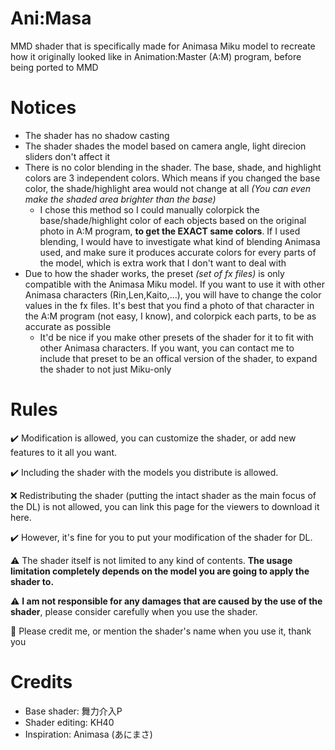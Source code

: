 # Ani:Masa
MMD shader that is specifically made for Animasa Miku model to recreate how it originally looked like in Animation:Master (A:M) program, before being ported to MMD

# Notices
- The shader has no shadow casting
- The shader shades the model based on camera angle, light direcion sliders don't affect it
- There is no color blending in the shader. The base, shade, and highlight colors are 3 independent colors. Which means if you changed the base color, the shade/highlight area would not change at all *(You can even make the shaded area brighter than the base)*
  - I chose this method so I could manually colorpick the base/shade/highlight color of each objects based on the original photo in A:M program, **to get the EXACT same colors**. If I used blending, I would have to investigate what kind of blending Animasa used, and make sure it produces accurate colors for every parts of the model, which is extra work that I don't want to deal with
 - Due to how the shader works, the preset *(set of fx files)* is only compatible with the Animasa Miku model. If you want to use it with other Animasa characters (Rin,Len,Kaito,...), you will have to change the color values in the fx files. It's best that you find a photo of that character in the A:M program (not easy, I know), and colorpick each parts, to be as accurate as possible
    - It'd be nice if you make other presets of the shader for it to fit with other Animasa characters. If you want, you can contact me to include that preset to be an offical version of the shader, to expand the shader to not just Miku-only
  
# Rules
✔️ Modification is allowed, you can customize the shader, or add new features to it all you want.

✔️ Including the shader with the models you distribute is allowed.

❌ Redistributing the shader (putting the intact shader as the main focus of the DL) is not allowed, you can link this page for the viewers to download it here.

✔️ However, it's fine for you to put your modification of the shader for DL.

⚠️ The shader itself is not limited to any kind of contents. **The usage limitation completely depends on the model you are going to apply the shader to.**

⚠️ **I am not responsible for any damages that are caused by the use of the shader**, please consider carefully when you use the shader.

🗿 Please credit me, or mention the shader's name when you use it, thank you

# Credits
- Base shader: 舞力介入P
- Shader editing: KH40
- Inspiration: Animasa (あにまさ)
